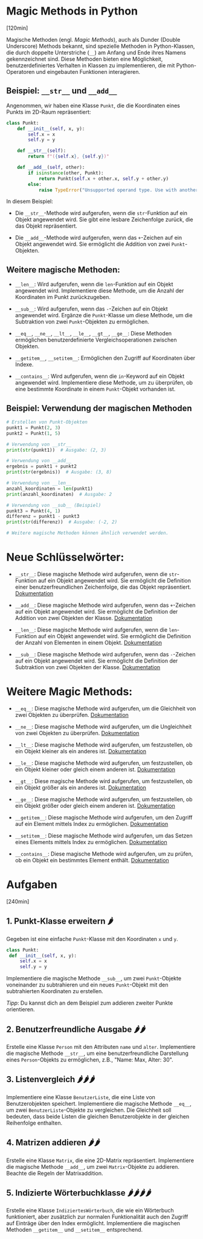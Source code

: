 # Magic Methods in Python
[120min]

Magische Methoden (engl. _Magic Methods_), auch als Dunder (Double Underscore) Methods bekannt, sind spezielle Methoden in Python-Klassen, die durch doppelte Unterstriche (`__`) am Anfang und Ende ihres Namens gekennzeichnet sind. Diese Methoden bieten eine Möglichkeit, benutzerdefiniertes Verhalten in Klassen zu implementieren, die mit Python-Operatoren und eingebauten Funktionen interagieren.

## Beispiel: `__str__` und `__add__`

Angenommen, wir haben eine Klasse `Punkt`, die die Koordinaten eines Punkts im 2D-Raum repräsentiert:

```python
class Punkt:
    def __init__(self, x, y):
        self.x = x
        self.y = y

    def __str__(self):
        return f"({self.x}, {self.y})"

    def __add__(self, other):
        if isinstance(other, Punkt):
            return Punkt(self.x + other.x, self.y + other.y)
        else:
            raise TypeError("Unsupported operand type. Use with another Punkt object.")
```

In diesem Beispiel:

- Die `__str__`-Methode wird aufgerufen, wenn die `str`-Funktion auf ein Objekt angewendet wird. Sie gibt eine lesbare Zeichenfolge zurück, die das Objekt repräsentiert.

- Die `__add__`-Methode wird aufgerufen, wenn das `+`-Zeichen auf ein Objekt angewendet wird. Sie ermöglicht die Addition von zwei `Punkt`-Objekten.

## Weitere magische Methoden:

- `__len__`: Wird aufgerufen, wenn die `len`-Funktion auf ein Objekt angewendet wird. Implementiere diese Methode, um die Anzahl der Koordinaten im Punkt zurückzugeben.

- `__sub__`: Wird aufgerufen, wenn das `-`-Zeichen auf ein Objekt angewendet wird. Ergänze die `Punkt`-Klasse um diese Methode, um die Subtraktion von zwei `Punkt`-Objekten zu ermöglichen.

- `__eq__`, `__ne__`, `__lt__`, `__le__`, `__gt__`, `__ge__`: Diese Methoden ermöglichen benutzerdefinierte Vergleichsoperationen zwischen Objekten.

- `__getitem__`, `__setitem__`: Ermöglichen den Zugriff auf Koordinaten über Indexe.

- `__contains__`: Wird aufgerufen, wenn die `in`-Keyword auf ein Objekt angewendet wird. Implementiere diese Methode, um zu überprüfen, ob eine bestimmte Koordinate in einem `Punkt`-Objekt vorhanden ist.

## Beispiel: Verwendung der magischen Methoden

```python
# Erstellen von Punkt-Objekten
punkt1 = Punkt(2, 3)
punkt2 = Punkt(1, 5)

# Verwendung von __str__
print(str(punkt1))  # Ausgabe: (2, 3)

# Verwendung von __add__
ergebnis = punkt1 + punkt2
print(str(ergebnis))  # Ausgabe: (3, 8)

# Verwendung von __len__
anzahl_koordinaten = len(punkt1)
print(anzahl_koordinaten)  # Ausgabe: 2

# Verwendung von __sub__ (Beispiel)
punkt3 = Punkt(4, 1)
differenz = punkt1 - punkt3
print(str(differenz))  # Ausgabe: (-2, 2)

# Weitere magische Methoden können ähnlich verwendet werden.
```

# Neue Schlüsselwörter:

- `__str__`: Diese magische Methode wird aufgerufen, wenn die `str`-Funktion auf ein Objekt angewendet wird. Sie ermöglicht die Definition einer benutzerfreundlichen Zeichenfolge, die das Objekt repräsentiert. [Dokumentation](https://docs.python.org/3/reference/datamodel.html#object.__str__)

- `__add__`: Diese magische Methode wird aufgerufen, wenn das `+`-Zeichen auf ein Objekt angewendet wird. Sie ermöglicht die Definition der Addition von zwei Objekten der Klasse. [Dokumentation](https://docs.python.org/3/reference/datamodel.html#object.__add__)

- `__len__`: Diese magische Methode wird aufgerufen, wenn die `len`-Funktion auf ein Objekt angewendet wird. Sie ermöglicht die Definition der Anzahl von Elementen in einem Objekt. [Dokumentation](https://docs.python.org/3/reference/datamodel.html#object.__len__)

- `__sub__`: Diese magische Methode wird aufgerufen, wenn das `-`-Zeichen auf ein Objekt angewendet wird. Sie ermöglicht die Definition der Subtraktion von zwei Objekten der Klasse. [Dokumentation](https://docs.python.org/3/reference/datamodel.html#object.__sub__)

# Weitere Magic Methods:

- `__eq__`: Diese magische Methode wird aufgerufen, um die Gleichheit von zwei Objekten zu überprüfen. [Dokumentation](https://docs.python.org/3/reference/datamodel.html#object.__eq__)

- `__ne__`: Diese magische Methode wird aufgerufen, um die Ungleichheit von zwei Objekten zu überprüfen. [Dokumentation](https://docs.python.org/3/reference/datamodel.html#object.__ne__)

- `__lt__`: Diese magische Methode wird aufgerufen, um festzustellen, ob ein Objekt kleiner als ein anderes ist. [Dokumentation](https://docs.python.org/3/reference/datamodel.html#object.__lt__)

- `__le__`: Diese magische Methode wird aufgerufen, um festzustellen, ob ein Objekt kleiner oder gleich einem anderen ist. [Dokumentation](https://docs.python.org/3/reference/datamodel.html#object.__le__)

- `__gt__`: Diese magische Methode wird aufgerufen, um festzustellen, ob ein Objekt größer als ein anderes ist. [Dokumentation](https://docs.python.org/3/reference/datamodel.html#object.__gt__)

- `__ge__`: Diese magische Methode wird aufgerufen, um festzustellen, ob ein Objekt größer oder gleich einem anderen ist. [Dokumentation](https://docs.python.org/3/reference/datamodel.html#object.__ge__)

- `__getitem__`: Diese magische Methode wird aufgerufen, um den Zugriff auf ein Element mittels Index zu ermöglichen. [Dokumentation](https://docs.python.org/3/reference/datamodel.html#object.__getitem__)

- `__setitem__`: Diese magische Methode wird aufgerufen, um das Setzen eines Elements mittels Index zu ermöglichen. [Dokumentation](https://docs.python.org/3/reference/datamodel.html#object.__setitem__)

- `__contains__`: Diese magische Methode wird aufgerufen, um zu prüfen, ob ein Objekt ein bestimmtes Element enthält. [Dokumentation](https://docs.python.org/3/reference/datamodel.html#object.__contains__)

# Aufgaben
[240min]

## 1. **Punkt-Klasse erweitern** 🌶️

   Gegeben ist eine einfache `Punkt`-Klasse mit den Koordinaten `x` und `y`. 

   ```python
class Punkt:
    def __init__(self, x, y):
        self.x = x
        self.y = y
   ```
     
Implementiere die magische Methode `__sub__`, um zwei `Punkt`-Objekte voneinander zu subtrahieren und ein neues `Punkt`-Objekt mit den subtrahierten Koordinaten zu erstellen.

_Tipp_: Du kannst dich an dem Beispiel zum addieren zweiter Punkte orientieren.

## 2. **Benutzerfreundliche Ausgabe** 🌶️🌶️

   Erstelle eine Klasse `Person` mit den Attributen `name` und `alter`. Implementiere die magische Methode `__str__`, um eine benutzerfreundliche Darstellung eines `Person`-Objekts zu ermöglichen, z.B., "Name: Max, Alter: 30".

## 3. **Listenvergleich** 🌶️🌶️🌶️

   Implementiere eine Klasse `BenutzerListe`, die eine Liste von Benutzerobjekten speichert. Implementiere die magische Methode `__eq__`, um zwei `BenutzerListe`-Objekte zu vergleichen. Die Gleichheit soll bedeuten, dass beide Listen die gleichen Benutzerobjekte in der gleichen Reihenfolge enthalten.

## 4. **Matrizen addieren** 🌶️🌶️

   Erstelle eine Klasse `Matrix`, die eine 2D-Matrix repräsentiert. Implementiere die magische Methode `__add__`, um zwei `Matrix`-Objekte zu addieren. Beachte die Regeln der Matrixaddition.

## 5. **Indizierte Wörterbuchklasse** 🌶️🌶️🌶️🌶️

   Erstelle eine Klasse `IndiziertesWörterbuch`, die wie ein Wörterbuch funktioniert, aber zusätzlich zur normalen Funktionalität auch den Zugriff auf Einträge über den Index ermöglicht. Implementiere die magischen Methoden `__getitem__` und `__setitem__` entsprechend.
